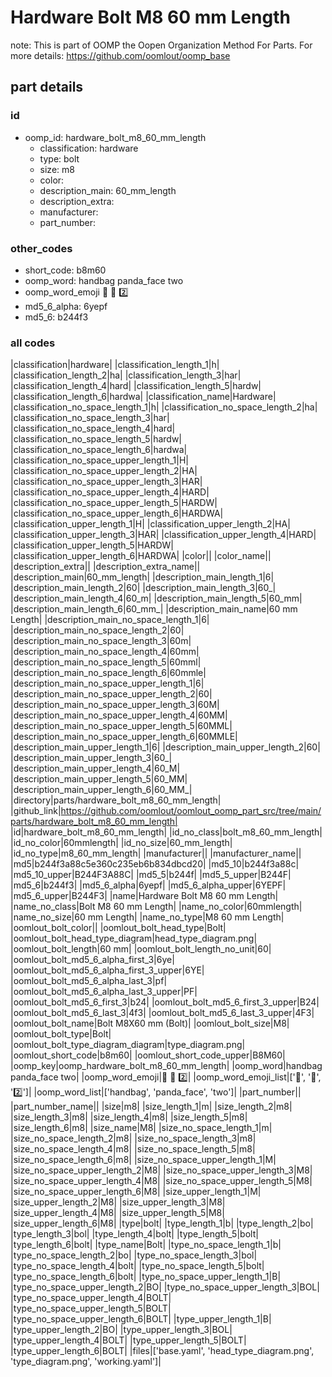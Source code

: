 # Hardware Bolt M8 60 mm Length  

note: This is part of OOMP the Oopen Organization Method For Parts. For more details: https://github.com/oomlout/oomp_base

##  part details





### id
* oomp_id: hardware_bolt_m8_60_mm_length
  * classification: hardware
  * type: bolt
  * size: m8
  * color: 
  * description_main: 60_mm_length
  * description_extra: 
  * manufacturer: 
  * part_number: 

### other_codes
* short_code: b8m60
* oomp_word: handbag panda_face two
* oomp_word_emoji :handbag: :panda_face: :two:
* md5_6_alpha: 6yepf
* md5_6: b244f3

### all codes 
|classification|hardware|
|classification_length_1|h|
|classification_length_2|ha|
|classification_length_3|har|
|classification_length_4|hard|
|classification_length_5|hardw|
|classification_length_6|hardwa|
|classification_name|Hardware|
|classification_no_space_length_1|h|
|classification_no_space_length_2|ha|
|classification_no_space_length_3|har|
|classification_no_space_length_4|hard|
|classification_no_space_length_5|hardw|
|classification_no_space_length_6|hardwa|
|classification_no_space_upper_length_1|H|
|classification_no_space_upper_length_2|HA|
|classification_no_space_upper_length_3|HAR|
|classification_no_space_upper_length_4|HARD|
|classification_no_space_upper_length_5|HARDW|
|classification_no_space_upper_length_6|HARDWA|
|classification_upper_length_1|H|
|classification_upper_length_2|HA|
|classification_upper_length_3|HAR|
|classification_upper_length_4|HARD|
|classification_upper_length_5|HARDW|
|classification_upper_length_6|HARDWA|
|color||
|color_name||
|description_extra||
|description_extra_name||
|description_main|60_mm_length|
|description_main_length_1|6|
|description_main_length_2|60|
|description_main_length_3|60_|
|description_main_length_4|60_m|
|description_main_length_5|60_mm|
|description_main_length_6|60_mm_|
|description_main_name|60 mm Length|
|description_main_no_space_length_1|6|
|description_main_no_space_length_2|60|
|description_main_no_space_length_3|60m|
|description_main_no_space_length_4|60mm|
|description_main_no_space_length_5|60mml|
|description_main_no_space_length_6|60mmle|
|description_main_no_space_upper_length_1|6|
|description_main_no_space_upper_length_2|60|
|description_main_no_space_upper_length_3|60M|
|description_main_no_space_upper_length_4|60MM|
|description_main_no_space_upper_length_5|60MML|
|description_main_no_space_upper_length_6|60MMLE|
|description_main_upper_length_1|6|
|description_main_upper_length_2|60|
|description_main_upper_length_3|60_|
|description_main_upper_length_4|60_M|
|description_main_upper_length_5|60_MM|
|description_main_upper_length_6|60_MM_|
|directory|parts/hardware_bolt_m8_60_mm_length|
|github_link|https://github.com/oomlout/oomlout_oomp_part_src/tree/main/parts/hardware_bolt_m8_60_mm_length|
|id|hardware_bolt_m8_60_mm_length|
|id_no_class|bolt_m8_60_mm_length|
|id_no_color|60mmlength|
|id_no_size|60_mm_length|
|id_no_type|m8_60_mm_length|
|manufacturer||
|manufacturer_name||
|md5|b244f3a88c5e360c235eb6b834dbcd20|
|md5_10|b244f3a88c|
|md5_10_upper|B244F3A88C|
|md5_5|b244f|
|md5_5_upper|B244F|
|md5_6|b244f3|
|md5_6_alpha|6yepf|
|md5_6_alpha_upper|6YEPF|
|md5_6_upper|B244F3|
|name|Hardware Bolt M8 60 mm Length|
|name_no_class|Bolt M8 60 mm Length|
|name_no_color|60mmlength|
|name_no_size|60 mm Length|
|name_no_type|M8 60 mm Length|
|oomlout_bolt_color||
|oomlout_bolt_head_type|Bolt|
|oomlout_bolt_head_type_diagram|head_type_diagram.png|
|oomlout_bolt_length|60 mm|
|oomlout_bolt_length_no_unit|60|
|oomlout_bolt_md5_6_alpha_first_3|6ye|
|oomlout_bolt_md5_6_alpha_first_3_upper|6YE|
|oomlout_bolt_md5_6_alpha_last_3|pf|
|oomlout_bolt_md5_6_alpha_last_3_upper|PF|
|oomlout_bolt_md5_6_first_3|b24|
|oomlout_bolt_md5_6_first_3_upper|B24|
|oomlout_bolt_md5_6_last_3|4f3|
|oomlout_bolt_md5_6_last_3_upper|4F3|
|oomlout_bolt_name|Bolt M8X60 mm  (Bolt)|
|oomlout_bolt_size|M8|
|oomlout_bolt_type|Bolt|
|oomlout_bolt_type_diagram_diagram|type_diagram.png|
|oomlout_short_code|b8m60|
|oomlout_short_code_upper|B8M60|
|oomp_key|oomp_hardware_bolt_m8_60_mm_length|
|oomp_word|handbag panda_face two|
|oomp_word_emoji|:handbag: :panda_face: :two:|
|oomp_word_emoji_list|[':handbag:', ':panda_face:', ':two:']|
|oomp_word_list|['handbag', 'panda_face', 'two']|
|part_number||
|part_number_name||
|size|m8|
|size_length_1|m|
|size_length_2|m8|
|size_length_3|m8|
|size_length_4|m8|
|size_length_5|m8|
|size_length_6|m8|
|size_name|M8|
|size_no_space_length_1|m|
|size_no_space_length_2|m8|
|size_no_space_length_3|m8|
|size_no_space_length_4|m8|
|size_no_space_length_5|m8|
|size_no_space_length_6|m8|
|size_no_space_upper_length_1|M|
|size_no_space_upper_length_2|M8|
|size_no_space_upper_length_3|M8|
|size_no_space_upper_length_4|M8|
|size_no_space_upper_length_5|M8|
|size_no_space_upper_length_6|M8|
|size_upper_length_1|M|
|size_upper_length_2|M8|
|size_upper_length_3|M8|
|size_upper_length_4|M8|
|size_upper_length_5|M8|
|size_upper_length_6|M8|
|type|bolt|
|type_length_1|b|
|type_length_2|bo|
|type_length_3|bol|
|type_length_4|bolt|
|type_length_5|bolt|
|type_length_6|bolt|
|type_name|Bolt|
|type_no_space_length_1|b|
|type_no_space_length_2|bo|
|type_no_space_length_3|bol|
|type_no_space_length_4|bolt|
|type_no_space_length_5|bolt|
|type_no_space_length_6|bolt|
|type_no_space_upper_length_1|B|
|type_no_space_upper_length_2|BO|
|type_no_space_upper_length_3|BOL|
|type_no_space_upper_length_4|BOLT|
|type_no_space_upper_length_5|BOLT|
|type_no_space_upper_length_6|BOLT|
|type_upper_length_1|B|
|type_upper_length_2|BO|
|type_upper_length_3|BOL|
|type_upper_length_4|BOLT|
|type_upper_length_5|BOLT|
|type_upper_length_6|BOLT|
|files|['base.yaml', 'head_type_diagram.png', 'type_diagram.png', 'working.yaml']|
